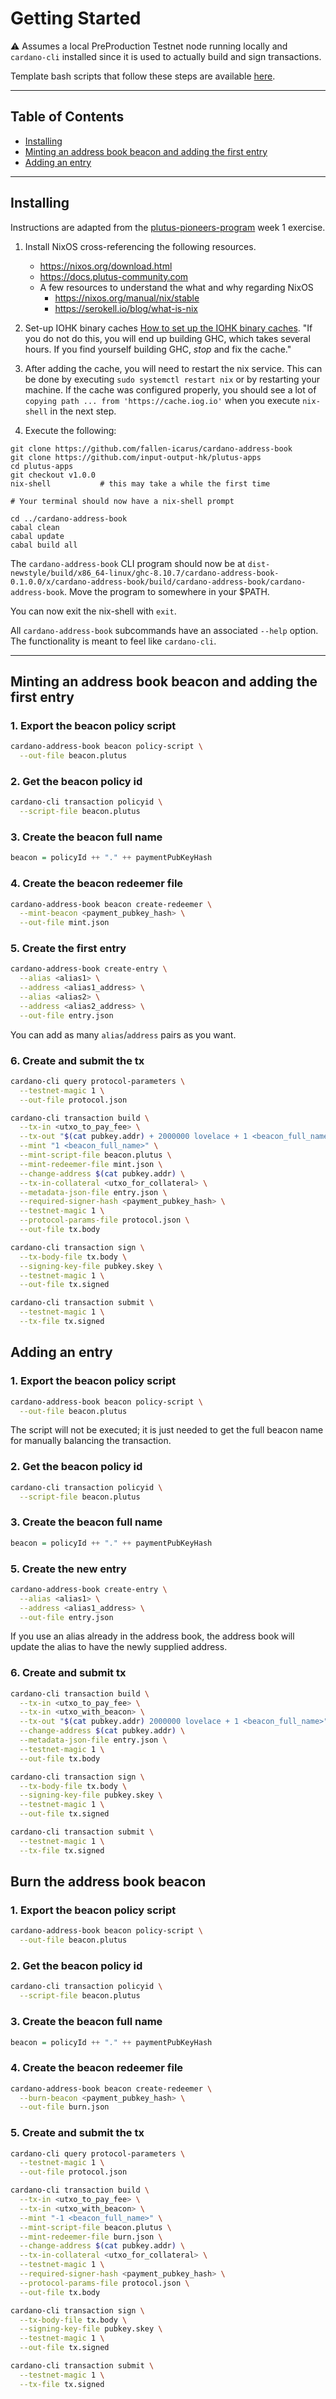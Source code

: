 # Getting Started

:warning: Assumes a local PreProduction Testnet node running locally and `cardano-cli` installed since it is used to actually build and sign transactions.

Template bash scripts that follow these steps are available [here](scripts/).

---
## Table of Contents
- [Installing](#installing)
- [Minting an address book beacon and adding the first entry](#minting-an-address-book-beacon-and-adding-the-first-entry)
- [Adding an entry](#adding-an-entry)

---
## Installing
Instructions are adapted from the [plutus-pioneers-program](https://github.com/input-output-hk/plutus-pioneer-program) week 1 exercise.

1. Install NixOS cross-referencing the following resources.
     - https://nixos.org/download.html
     - https://docs.plutus-community.com
     - A few resources to understand the what and why regarding NixOS
       - https://nixos.org/manual/nix/stable
       - https://serokell.io/blog/what-is-nix
2. Set-up IOHK binary caches [How to set up the IOHK binary caches](https://github.com/input-output-hk/plutus-apps#iohk-binary-cache). "If you do not do this, you will end up building GHC, which takes several hours. If you find yourself building GHC, *stop* and fix the cache."

3. After adding the cache, you will need to restart the nix service. This can be done by executing `sudo systemctl restart nix` or by restarting your machine. If the cache was configured properly, you should see a lot of `copying path ... from 'https://cache.iog.io'` when you execute `nix-shell` in the next step.

4. Execute the following:
```
git clone https://github.com/fallen-icarus/cardano-address-book
git clone https://github.com/input-output-hk/plutus-apps
cd plutus-apps
git checkout v1.0.0
nix-shell           # this may take a while the first time

# Your terminal should now have a nix-shell prompt

cd ../cardano-address-book
cabal clean
cabal update
cabal build all
```
The `cardano-address-book` CLI program should now be at `dist-newstyle/build/x86_64-linux/ghc-8.10.7/cardano-address-book-0.1.0.0/x/cardano-address-book/build/cardano-address-book/cardano-address-book`. Move the program to somewhere in your $PATH.

You can now exit the nix-shell with `exit`.

All `cardano-address-book` subcommands have an associated `--help` option. The functionality is meant to feel like `cardano-cli`.

---
## Minting an address book beacon and adding the first entry
### 1. Export the beacon policy script
``` Bash
cardano-address-book beacon policy-script \
  --out-file beacon.plutus
```

### 2. Get the beacon policy id
``` Bash
cardano-cli transaction policyid \
  --script-file beacon.plutus
```

### 3. Create the beacon full name
``` Haskell
beacon = policyId ++ "." ++ paymentPubKeyHash
```

### 4. Create the beacon redeemer file
``` Bash
cardano-address-book beacon create-redeemer \
  --mint-beacon <payment_pubkey_hash> \
  --out-file mint.json
```

### 5. Create the first entry
``` Bash
cardano-address-book create-entry \
  --alias <alias1> \
  --address <alias1_address> \
  --alias <alias2> \
  --address <alias2_address> \
  --out-file entry.json
```
You can add as many `alias`/`address` pairs as you want.

### 6. Create and submit the tx
``` Bash
cardano-cli query protocol-parameters \
  --testnet-magic 1 \
  --out-file protocol.json

cardano-cli transaction build \
  --tx-in <utxo_to_pay_fee> \
  --tx-out "$(cat pubkey.addr) + 2000000 lovelace + 1 <beacon_full_name>" \
  --mint "1 <beacon_full_name>" \
  --mint-script-file beacon.plutus \
  --mint-redeemer-file mint.json \
  --change-address $(cat pubkey.addr) \
  --tx-in-collateral <utxo_for_collateral> \
  --metadata-json-file entry.json \
  --required-signer-hash <payment_pubkey_hash> \
  --testnet-magic 1 \
  --protocol-params-file protocol.json \
  --out-file tx.body

cardano-cli transaction sign \
  --tx-body-file tx.body \
  --signing-key-file pubkey.skey \
  --testnet-magic 1 \
  --out-file tx.signed

cardano-cli transaction submit \
  --testnet-magic 1 \
  --tx-file tx.signed
```

## Adding an entry
### 1. Export the beacon policy script
``` Bash
cardano-address-book beacon policy-script \
  --out-file beacon.plutus
```

The script will not be executed; it is just needed to get the full beacon name for manually balancing the transaction.

### 2. Get the beacon policy id
``` Bash
cardano-cli transaction policyid \
  --script-file beacon.plutus
```

### 3. Create the beacon full name
``` Haskell
beacon = policyId ++ "." ++ paymentPubKeyHash
``` 

### 5. Create the new entry
``` Bash
cardano-address-book create-entry \
  --alias <alias1> \
  --address <alias1_address> \
  --out-file entry.json
```
If you use an alias already in the address book, the address book will update the alias to have the newly supplied address.

### 6. Create and submit tx
``` Bash
cardano-cli transaction build \
  --tx-in <utxo_to_pay_fee> \
  --tx-in <utxo_with_beacon> \
  --tx-out "$(cat pubkey.addr) 2000000 lovelace + 1 <beacon_full_name>" \
  --change-address $(cat pubkey.addr) \
  --metadata-json-file entry.json \
  --testnet-magic 1 \
  --out-file tx.body

cardano-cli transaction sign \
  --tx-body-file tx.body \
  --signing-key-file pubkey.skey \
  --testnet-magic 1 \
  --out-file tx.signed

cardano-cli transaction submit \
  --testnet-magic 1 \
  --tx-file tx.signed
```

## Burn the address book beacon
### 1. Export the beacon policy script
``` Bash
cardano-address-book beacon policy-script \
  --out-file beacon.plutus
```

### 2. Get the beacon policy id
``` Bash
cardano-cli transaction policyid \
  --script-file beacon.plutus
```

### 3. Create the beacon full name
``` Haskell
beacon = policyId ++ "." ++ paymentPubKeyHash
```

### 4. Create the beacon redeemer file
``` Bash
cardano-address-book beacon create-redeemer \
  --burn-beacon <payment_pubkey_hash> \
  --out-file burn.json
```

### 5. Create and submit the tx
``` Bash
cardano-cli query protocol-parameters \
  --testnet-magic 1 \
  --out-file protocol.json

cardano-cli transaction build \
  --tx-in <utxo_to_pay_fee> \
  --tx-in <utxo_with_beacon> \
  --mint "-1 <beacon_full_name>" \
  --mint-script-file beacon.plutus \
  --mint-redeemer-file burn.json \
  --change-address $(cat pubkey.addr) \
  --tx-in-collateral <utxo_for_collateral> \
  --testnet-magic 1 \
  --required-signer-hash <payment_pubkey_hash> \
  --protocol-params-file protocol.json \
  --out-file tx.body

cardano-cli transaction sign \
  --tx-body-file tx.body \
  --signing-key-file pubkey.skey \
  --testnet-magic 1 \
  --out-file tx.signed

cardano-cli transaction submit \
  --testnet-magic 1 \
  --tx-file tx.signed
```
